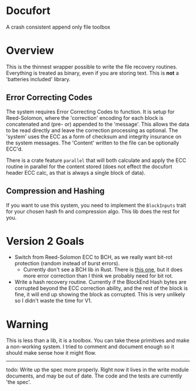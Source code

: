 # Docufort
A crash consistent append only file toolbox

# Overview
This is the thinnest wrapper possible to write the file recovery routines.
Everything is treated as binary, even if you are storing text.
This is **not** a 'batteries included' library.


## Error Correcting Codes
The system requires Error Correcting Codes to function. It is setup for Reed-Solomon, where the 'correction' encoding for each block is concatenated and (pre- or) appended to the 'message'. This allows the data to be read directly and leave the correction processing as optional. The 'system' uses the ECC as a form of checksum and integrity insurance on the system messages. The 'Content' written to the file can be optionally ECC'd.

There is a crate feature `parallel` that will both calculate and apply the ECC routine in parallel for the content stored (does not effect the docufort header ECC calc, as that is always a single block of data).

## Compression and Hashing
If you want to use this system, you need to implement the `BlockInputs` trait for your chosen hash fn and compression algo. This lib does the rest for you.

# Version 2 Goals
- Switch from Reed-Solomon ECC to BCH, as we really want bit-rot protection (random instead of burst errors).
    - Currently don't see a BCH lib in Rust. There is [this one](https://kchmck.github.io/doc/p25/coding/bch/index.html), but it does more error correction than I think we probably need for bit rot.
- Write a hash recovery routine. Currently if the BlockEnd Hash bytes are corrupted beyond the ECC correction ability, and the rest of the block is fine, it will end up showing the block as corrupted. This is very unlikely so I didn't waste the time for V1.


# Warning
This is less than a lib, it is a toolbox. You can take these primitives and make a non-working system. I tried to comment and document enough so it should make sense how it might flow.

----
todo: Write up the spec more properly. Right now it lives in the write module documents, and may be out of date. The code and the tests are currently 'the spec'.